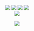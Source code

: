 <!--
**Seungmani/Seungmani** is a ✨ _special_ ✨ repository because its `README.md` (this file) appears on your GitHub profile.

Here are some ideas to get you started:

- 🔭 I’m currently working on ...
- 🌱 I’m currently learning ...
- 👯 I’m looking to collaborate on ...
- 🤔 I’m looking for help with ...
- 💬 Ask me about ...
- 📫 How to reach me: ...
- 😄 Pronouns: ...
- ⚡ Fun fact: ...
-->
<div align="center">
	<img src="https://img.shields.io/badge/JavaScript-F7DF1E?style=flat-square&logo=javascript&logoColor=black"/>
	<img src="https://img.shields.io/badge/HTML5-E34F26?style=flat&logo=HTML5&logoColor=white" />
	<img src="https://img.shields.io/badge/CSS3-1572B6?style=flat&logo=CSS3&logoColor=white" />
	<img src="https://img.shields.io/badge/react-61DAFB?style=for-the-badge&logo=react&logoColor=black">
</div>

<div align="center">
	<img src="https://github-readme-stats.vercel.app/api/top-langs/?username=Seungmani&layout=compact"><br><br>
	<img src="https://github-readme-stats.vercel.app/api?username=Seungmani&show_icons=true">
</div>
